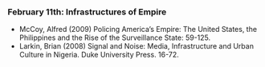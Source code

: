 ### February 11th: Infrastructures of Empire

- McCoy, Alfred (2009) Policing America’s Empire: The United States, the Philippines and the Rise of the Surveillance State: 59-125.
- Larkin, Brian (2008) Signal and Noise: Media, Infrastructure and Urban Culture in Nigeria. Duke University Press. 16-72.
